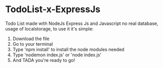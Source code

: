# TodoList-x-ExpressJs
Todo List made with NodeJs Express Js and Javascript no real database, usage of localstorage, to use it it's simple:
1. Download the file
2. Go to your terminal
3. Type 'npm install' to install the node modules needed
4. Type 'nodemon index.js' or 'node index.js'
5. And TADA you're ready to go!
